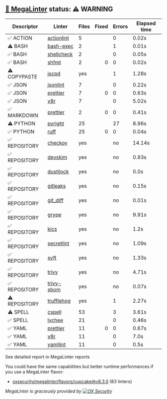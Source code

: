 ## [🦙 MegaLinter](https://megalinter.io/8.3.0) status: ⚠️ WARNING

| Descriptor  |                                  Linter                                   |Files|Fixed|Errors|Elapsed time|
|-------------|---------------------------------------------------------------------------|-----|----:|------|------------|
|✅ ACTION    |[actionlint](https://megalinter.io/8.3.0/descriptors/action_actionlint)    |    5|     |     0|0.02s       |
|⚠️ BASH      |[bash-exec](https://megalinter.io/8.3.0/descriptors/bash_bash_exec)        |    2|     |     1|0.01s       |
|✅ BASH      |[shellcheck](https://megalinter.io/8.3.0/descriptors/bash_shellcheck)      |    2|     |     0|0.05s       |
|✅ BASH      |[shfmt](https://megalinter.io/8.3.0/descriptors/bash_shfmt)                |    2|    0|     0|0.02s       |
|⚠️ COPYPASTE |[jscpd](https://megalinter.io/8.3.0/descriptors/copypaste_jscpd)           |yes  |     |     1|1.28s       |
|✅ JSON      |[jsonlint](https://megalinter.io/8.3.0/descriptors/json_jsonlint)          |    7|     |     0|0.22s       |
|✅ JSON      |[prettier](https://megalinter.io/8.3.0/descriptors/json_prettier)          |    7|    0|     0|0.63s       |
|✅ JSON      |[v8r](https://megalinter.io/8.3.0/descriptors/json_v8r)                    |    7|     |     0|5.02s       |
|✅ MARKDOWN  |[prettier](https://megalinter.io/8.3.0/descriptors/markdown_prettier)      |    2|    0|     0|0.41s       |
|⚠️ PYTHON    |[pyright](https://megalinter.io/8.3.0/descriptors/python_pyright)          |   25|     |    27|8.96s       |
|✅ PYTHON    |[ruff](https://megalinter.io/8.3.0/descriptors/python_ruff)                |   25|    0|     0|0.04s       |
|✅ REPOSITORY|[checkov](https://megalinter.io/8.3.0/descriptors/repository_checkov)      |yes  |     |no    |14.14s      |
|✅ REPOSITORY|[devskim](https://megalinter.io/8.3.0/descriptors/repository_devskim)      |yes  |     |no    |0.93s       |
|✅ REPOSITORY|[dustilock](https://megalinter.io/8.3.0/descriptors/repository_dustilock)  |yes  |     |no    |0.0s        |
|✅ REPOSITORY|[gitleaks](https://megalinter.io/8.3.0/descriptors/repository_gitleaks)    |yes  |     |no    |0.15s       |
|✅ REPOSITORY|[git_diff](https://megalinter.io/8.3.0/descriptors/repository_git_diff)    |yes  |     |no    |0.01s       |
|✅ REPOSITORY|[grype](https://megalinter.io/8.3.0/descriptors/repository_grype)          |yes  |     |no    |9.91s       |
|✅ REPOSITORY|[kics](https://megalinter.io/8.3.0/descriptors/repository_kics)            |yes  |     |no    |1.2s        |
|✅ REPOSITORY|[secretlint](https://megalinter.io/8.3.0/descriptors/repository_secretlint)|yes  |     |no    |1.09s       |
|✅ REPOSITORY|[syft](https://megalinter.io/8.3.0/descriptors/repository_syft)            |yes  |     |no    |1.33s       |
|✅ REPOSITORY|[trivy](https://megalinter.io/8.3.0/descriptors/repository_trivy)          |yes  |     |no    |4.71s       |
|✅ REPOSITORY|[trivy-sbom](https://megalinter.io/8.3.0/descriptors/repository_trivy_sbom)|yes  |     |no    |0.07s       |
|⚠️ REPOSITORY|[trufflehog](https://megalinter.io/8.3.0/descriptors/repository_trufflehog)|yes  |     |     1|2.27s       |
|⚠️ SPELL     |[cspell](https://megalinter.io/8.3.0/descriptors/spell_cspell)             |53   |     |     3|3.61s       |
|✅ SPELL     |[lychee](https://megalinter.io/8.3.0/descriptors/spell_lychee)             |21   |     |     0|0.46s       |
|✅ YAML      |[prettier](https://megalinter.io/8.3.0/descriptors/yaml_prettier)          |11   |    0|     0|0.67s       |
|✅ YAML      |[v8r](https://megalinter.io/8.3.0/descriptors/yaml_v8r)                    |11   |     |     0|7.0s        |
|✅ YAML      |[yamllint](https://megalinter.io/8.3.0/descriptors/yaml_yamllint)          |11   |     |     0|0.5s        |

See detailed report in MegaLinter reports

You could have the same capabilities but better runtime performances if you use a MegaLinter flavor:
- [oxsecurity/megalinter/flavors/cupcake@v8.3.0](https://megalinter.io/8.3.0/flavors/cupcake/) (83 linters)


_MegaLinter is graciously provided by [![OX Security](https://www.ox.security/wp-content/uploads/2022/06/logo.svg?ref=megalinter_comment)](https://www.ox.security/?ref=megalinter)_